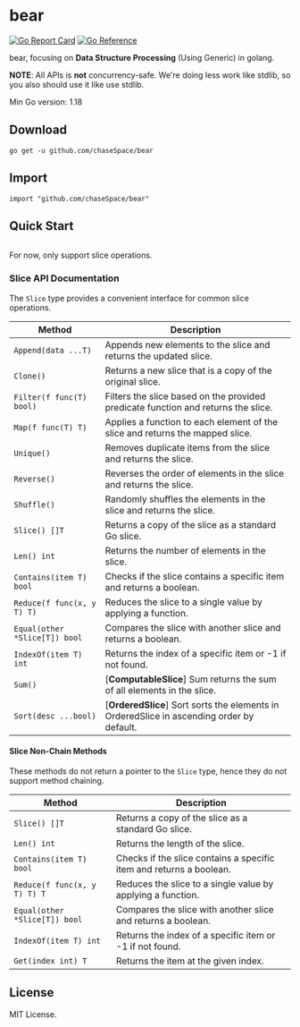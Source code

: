 # bear

[![Go Report Card](https://goreportcard.com/badge/github.com/chasespace/bear)](https://goreportcard.com/report/github.com/chaseSpace/bear)
[![Go Reference](https://pkg.go.dev/badge/github.com/chasespace/bear.svg)](https://pkg.go.dev/github.com/chaseSpace/bear)

bear, focusing on **Data Structure Processing** (Using Generic) in golang.

**NOTE**: All APIs is **not** concurrency-safe. We're doing less work like stdlib, so you also should use it like
use stdlib.

Min Go version: 1.18

## Download

```shell
go get -u github.com/chaseSpace/bear
```

## Import

```
import "github.com/chaseSpace/bear"
```

## Quick Start

```

```
For now, only support slice operations.

### Slice API Documentation

The `Slice` type provides a convenient interface for common slice operations.

| Method                        | Description                                                                               |
|-------------------------------|-------------------------------------------------------------------------------------------|
| `Append(data ...T)`           | Appends new elements to the slice and returns the updated slice.                          |
| `Clone()`                     | Returns a new slice that is a copy of the original slice.                                 |
| `Filter(f func(T) bool)`      | Filters the slice based on the provided predicate function and returns the slice.         |
| `Map(f func(T) T)`            | Applies a function to each element of the slice and returns the mapped slice.             |
| `Unique()`                    | Removes duplicate items from the slice and returns the slice.                             |
| `Reverse()`                   | Reverses the order of elements in the slice and returns the slice.                        |
| `Shuffle()`                   | Randomly shuffles the elements in the slice and returns the slice.                        |
| `Slice() []T`                 | Returns a copy of the slice as a standard Go slice.                                       |
| `Len() int`                   | Returns the number of elements in the slice.                                              |
| `Contains(item T) bool`       | Checks if the slice contains a specific item and returns a boolean.                       |
| `Reduce(f func(x, y T) T)`    | Reduces the slice to a single value by applying a function.                               |
| `Equal(other *Slice[T]) bool` | Compares the slice with another slice and returns a boolean.                              |
| `IndexOf(item T) int`         | Returns the index of a specific item or -1 if not found.                                  |
| `Sum()`                       | [**ComputableSlice**] Sum returns the sum of all elements in the slice.                   |
| `Sort(desc ...bool)`          | [**OrderedSlice**] Sort sorts the elements in OrderedSlice in ascending order by default. |

#### Slice Non-Chain Methods

These methods do not return a pointer to the `Slice` type, hence they do not support method chaining.

| Method                        | Description                                                         |
|-------------------------------|---------------------------------------------------------------------|
| `Slice() []T`                 | Returns a copy of the slice as a standard Go slice.                 |
| `Len() int`                   | Returns the length of the slice.                                    |
| `Contains(item T) bool`       | Checks if the slice contains a specific item and returns a boolean. |
| `Reduce(f func(x, y T) T) T`  | Reduces the slice to a single value by applying a function.         |
| `Equal(other *Slice[T]) bool` | Compares the slice with another slice and returns a boolean.        |
| `IndexOf(item T) int`         | Returns the index of a specific item or -1 if not found.            |
| `Get(index int) T`            | Returns the item at the given index.                                |

## License

MIT License.